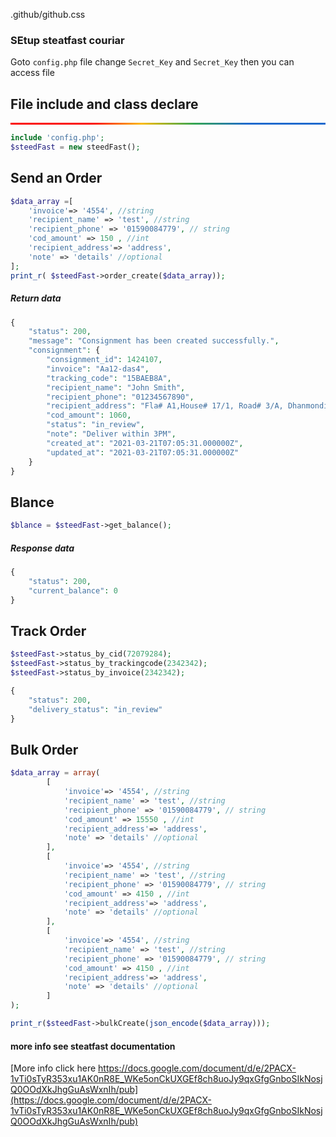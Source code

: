 
<style>
    .js-snippet-clipboard-copy-unpositioned .markdown-body .snippet-clipboard-content, .js-snippet-clipboard-copy-unpositioned .markdown-body .highlight{
            border-bottom: 0;
            border-image-slice: 1;
            border-image-source: linear-gradient(90deg,#fb0301,#fb0301 25%,#fbbb06,#34a653,#206ace 75%);
            border-left: 0;
            border-right: 0;
            border-top-style: solid;
            border-top-width: 3px;
    }
</style>
.github/github.css


### SEtup steatfast couriar

Goto `config.php` file change `Secret_Key` and  `Secret_Key` then  you can access file

## File include and class declare

<div style="border-bottom: 0;
    border-image-slice: 1;
    border-image-source: linear-gradient(90deg,#fb0301,#fb0301 25%,#fbbb06,#34a653,#206ace 75%);
    border-left: 0;
    border-right: 0;
    border-top-style: solid;
    border-top-width: 3px;
    margin: 0;
    height: 0;"></div>

```php
include 'config.php';
$steedFast = new steedFast();
```

## Send an Order
```php 
$data_array =[
    'invoice'=> '4554', //string
    'recipient_name' => 'test', //string
    'recipient_phone' => '01590084779', // string
    'cod_amount' => 150 , //int
    'recipient_address'=> 'address',
    'note' => 'details' //optional
];
print_r( $steedFast->order_create($data_array));
```
##### Return data
```php
{
    "status": 200,
    "message": "Consignment has been created successfully.",
    "consignment": {
        "consignment_id": 1424107,
        "invoice": "Aa12-das4",
        "tracking_code": "15BAEB8A",
        "recipient_name": "John Smith",
        "recipient_phone": "01234567890",
        "recipient_address": "Fla# A1,House# 17/1, Road# 3/A, Dhanmondi,Dhaka-1209",
        "cod_amount": 1060,
        "status": "in_review",
        "note": "Deliver within 3PM",
        "created_at": "2021-03-21T07:05:31.000000Z",
        "updated_at": "2021-03-21T07:05:31.000000Z"
    }
}
```
## Blance  
```php
$blance = $steedFast->get_balance();
```
##### Response data
```php
{
    "status": 200,
    "current_balance": 0
}     
``` 


## Track Order
```php
$steedFast->status_by_cid(72079284);
$steedFast->status_by_trackingcode(2342342);
$steedFast->status_by_invoice(2342342);
```
```php
{
    "status": 200,
    "delivery_status": "in_review"
}
```
## Bulk Order
```php
$data_array = array(
        [
            'invoice'=> '4554', //string
            'recipient_name' => 'test', //string
            'recipient_phone' => '01590084779', // string
            'cod_amount' => 15550 , //int
            'recipient_address'=> 'address',
            'note' => 'details' //optional
        ],
        [
            'invoice'=> '4554', //string
            'recipient_name' => 'test', //string
            'recipient_phone' => '01590084779', // string
            'cod_amount' => 4150 , //int
            'recipient_address'=> 'address',
            'note' => 'details' //optional
        ],
        [
            'invoice'=> '4554', //string
            'recipient_name' => 'test', //string
            'recipient_phone' => '01590084779', // string
            'cod_amount' => 4150 , //int
            'recipient_address'=> 'address',
            'note' => 'details' //optional
        ]
);

print_r($steedFast->bulkCreate(json_encode($data_array)));
```




#### more info see steatfast documentation

[More info click here https://docs.google.com/document/d/e/2PACX-1vTi0sTyR353xu1AK0nR8E_WKe5onCkUXGEf8ch8uoJy9qxGfgGnboSIkNosjQ0OOdXkJhgGuAsWxnIh/pub](https://docs.google.com/document/d/e/2PACX-1vTi0sTyR353xu1AK0nR8E_WKe5onCkUXGEf8ch8uoJy9qxGfgGnboSIkNosjQ0OOdXkJhgGuAsWxnIh/pub)

